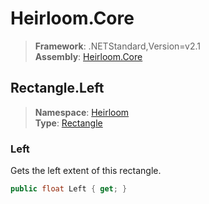 # Heirloom.Core

> **Framework**: .NETStandard,Version=v2.1  
> **Assembly**: [Heirloom.Core][0]  

## Rectangle.Left

> **Namespace**: [Heirloom][0]  
> **Type**: [Rectangle][1]  

### Left

Gets the left extent of this rectangle.

```cs
public float Left { get; }
```

[0]: ../../../Heirloom.Core.md
[1]: ../Rectangle.md
